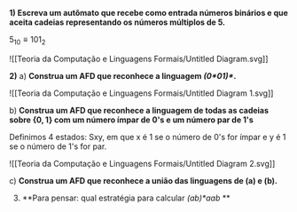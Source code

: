 **1) Escreva um autômato que recebe como entrada números binários e que aceita cadeias representando os números múltiplos de 5.**

$5_{10} \equiv 101_2$

![[Teoria da Computação e Linguagens Formais/Untitled Diagram.svg]]


**2)**
a) **Construa um AFD que reconhece a linguagem *(0\*01)\**.**

![[Teoria da Computação e Linguagens Formais/Untitled Diagram 1.svg]]

b) **Construa um AFD que reconhece a linguagem de todas as cadeias sobre $\{0,1\}$ com um número ímpar de 0's e um número par de 1's**

Definimos 4 estados: Sxy, em que x é 1 se o número de 0's for ímpar e y é 1 se o número de 1's for par.

![[Teoria da Computação e Linguagens Formais/Untitled Diagram 2.svg]]

c) **Construa um AFD que reconhece a união das linguagens de (a) e (b).**



3. **Para pensar: qual estratégia para calcular *(ab)\*aab* **
